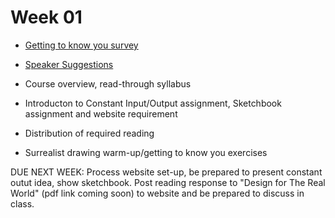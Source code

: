 # Week 01

* [Getting to know you survey](https://goo.gl/forms/4Xoo47ttpoBEYem52)

* [Speaker Suggestions](https://docs.google.com/document/d/1MwrpIoY_TCnqgh-2PP6vFRTG6vmwM7D7OVHf4ZRQHQ0/edit?usp=sharing)
* Course overview, read-through syllabus 

* Introducton to Constant Input/Output assignment, Sketchbook assignment and website requirement

* Distribution of required reading

* Surrealist drawing warm-up/getting to know you exercises 


DUE NEXT WEEK: Process website set-up, be prepared to present constant outut idea, show sketchbook. Post reading response to "Design for The Real World" (pdf link coming soon) to website and be prepared to discuss in class.  

